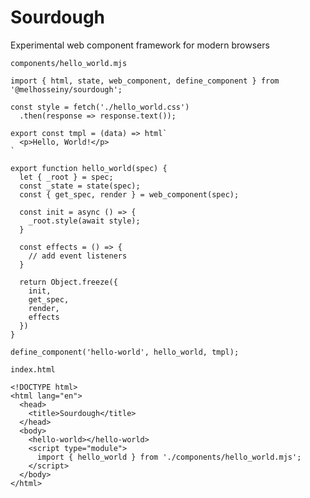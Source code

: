 # Sourdough

Experimental web component framework for modern browsers

`components/hello_world.mjs`

    import { html, state, web_component, define_component } from '@melhosseiny/sourdough';

    const style = fetch('./hello_world.css')
      .then(response => response.text());

    export const tmpl = (data) => html`
      <p>Hello, World!</p>
    `

    export function hello_world(spec) {
      let { _root } = spec;
      const _state = state(spec);
      const { get_spec, render } = web_component(spec);

      const init = async () => {
        _root.style(await style);
      }

      const effects = () => {
        // add event listeners
      }

      return Object.freeze({
        init,
        get_spec,
        render,
        effects
      })
    }

    define_component('hello-world', hello_world, tmpl);

`index.html`

    <!DOCTYPE html>
    <html lang="en">
      <head>
        <title>Sourdough</title>
      </head>
      <body>
        <hello-world></hello-world>
        <script type="module">
          import { hello_world } from './components/hello_world.mjs';
        </script>
      </body>
    </html>
